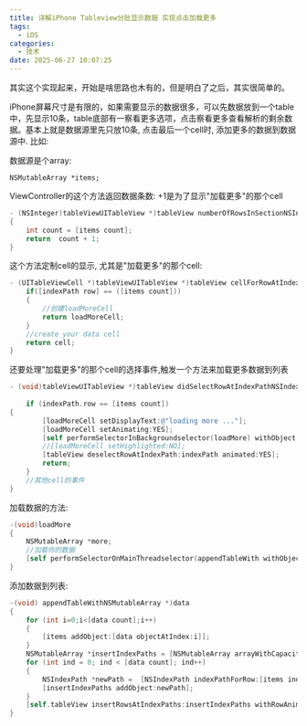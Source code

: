 ```yaml
---
title: 详解iPhone Tableview分批显示数据 实现点击加载更多
tags:
  - iOS
categories:
  - 技术
date: 2025-06-27 10:07:25
---
```


其实这个实现起来，开始是啥思路也木有的，但是明白了之后，其实很简单的。

iPhone屏幕尺寸是有限的，如果需要显示的数据很多，可以先数据放到一个table中，先显示10条，table底部有一察看更多选项，点击察看更多查看解析的剩余数据。基本上就是数据源里先只放10条, 点击最后一个cell时, 添加更多的数据到数据源中. 比如:

数据源是个array:

`NSMutableArray *items;`

ViewController的这个方法返回数据条数: +1是为了显示"加载更多"的那个cell

```objectivec
- (NSInteger)tableViewUITableView *)tableView numberOfRowsInSectionNSInteger)section 
{  
    int count = [items count];  
    return  count + 1;  
}
```

这个方法定制cell的显示, 尤其是"加载更多"的那个cell:

```objectivec
- (UITableViewCell *)tableViewUITableView *)tableView cellForRowAtIndexPathNSIndexPath *)indexPath {  
    if([indexPath row] == ([items count])) 
	{  
        //创建loadMoreCell  
        return loadMoreCell;  
    }  
    //create your data cell  
    return cell;  
}
```

还要处理"加载更多"的那个cell的选择事件,触发一个方法来加载更多数据到列表

```objectivec
- (void)tableViewUITableView *)tableView didSelectRowAtIndexPathNSIndexPath *)indexPath {  
      
    if (indexPath.row == [items count]) 
{  
        [loadMoreCell setDisplayText:@"loading more ..."];  
        [loadMoreCell setAnimating:YES];  
        [self performSelectorInBackgroundselector(loadMore) withObject:nil];  
        //[loadMoreCell setHighlighted:NO];  
        [tableView deselectRowAtIndexPath:indexPath animated:YES];  
        return;  
    }  
    //其他cell的事件  
}
```

加载数据的方法:

```objectivec
-(void)loadMore  
{  
    NSMutableArray *more;   
    //加载你的数据  
    [self performSelectorOnMainThreadselector(appendTableWith withObject:more waitUntilDone:NO];  
}
```

添加数据到列表:

```objectivec
-(void) appendTableWithNSMutableArray *)data  
{  
	for (int i=0;i<[data count];i++) 
	{  
		[items addObject:[data objectAtIndex:i]];  
	}  
	NSMutableArray *insertIndexPaths = [NSMutableArray arrayWithCapacity:10];  
	for (int ind = 0; ind < [data count]; ind++) 
	{ 
		NSIndexPath *newPath =  [NSIndexPath indexPathForRow:[items indexOfObject:[data objectAtIndex:ind]] inSection:0];   
	    [insertIndexPaths addObject:newPath];  
	}  
	[self.tableView insertRowsAtIndexPaths:insertIndexPaths withRowAnimation:UITableViewRowAnimationFade];  
}
```


